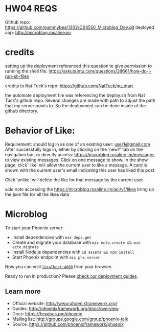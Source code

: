# HW04 REQS
Github repo: https://github.com/gummybear1202/CS4550_Microblog_Dev.git
deployed app: http://microblog.rosaline.im

# credits
setting up the deployment referenced this question to give permission to running the shell file:
https://askubuntu.com/questions/38661/how-do-i-run-sh-files

credits to Nat Tuck's repo:
https://github.com/NatTuck/nu_mart

the automate deployment file was referencing the deploy.sh from Nat Tuck's github repo. Several changes are made with path to adjust the path that my server points to. So the deployment can be done inside of the github directory.

# Behavior of Like:
Requirement: should log in as one of an existing user: user1@gmail.com
After successfully logs in, either by clicking on the 'new?' tab on the navigation bar, or directly access: https://microblog.rosaline.im/messages to view existing messages. Click on one message to show.
In the show page, click 'like' will allow the current user to like a message.
A card is shown with the current user's email indicating this user has liked this post.

Click 'unlike' will delete the like for that message by the current user.

*side note* accessing the https://microblog.rosaline.im/api/v1/likes bring up the json file for all the likes data

# Microblog

To start your Phoenix server:

  * Install dependencies with `mix deps.get`
  * Create and migrate your database with `mix ecto.create && mix ecto.migrate`
  * Install Node.js dependencies with `cd assets && npm install`
  * Start Phoenix endpoint with `mix phx.server`

Now you can visit [`localhost:4000`](http://localhost:4000) from your browser.

Ready to run in production? Please [check our deployment guides](http://www.phoenixframework.org/docs/deployment).

## Learn more

  * Official website: http://www.phoenixframework.org/
  * Guides: http://phoenixframework.org/docs/overview
  * Docs: https://hexdocs.pm/phoenix
  * Mailing list: http://groups.google.com/group/phoenix-talk
  * Source: https://github.com/phoenixframework/phoenix
